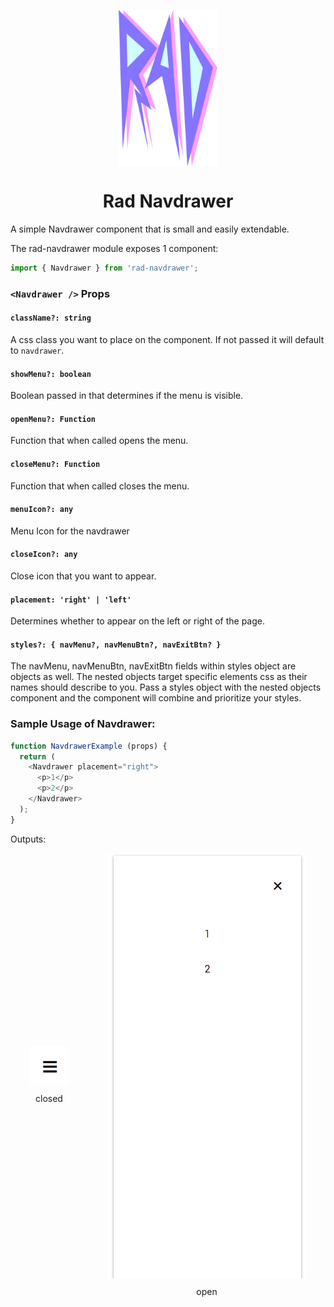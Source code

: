 <p align="center">
  <img align="center" src="./../../assets/RAD.png" height="250"/>
</p>
<h1 align="center">Rad Navdrawer</h1>

A simple Navdrawer component that is small and easily extendable.


The rad-navdrawer module exposes 1 component:
```js
import { Navdrawer } from 'rad-navdrawer';
```
### `<Navdrawer />` Props

#### `className?: string`
A css class you want to place on the component. If not passed it will
default to `navdrawer`.

#### `showMenu?: boolean`
Boolean passed in that determines if the menu is visible.

#### `openMenu?: Function`
Function that when called opens the menu.

#### `closeMenu?: Function`
Function that when called closes the menu.

#### `menuIcon?: any`
Menu Icon for the navdrawer

#### `closeIcon?: any`
Close icon that you want to appear.

#### `placement: 'right' | 'left'`
Determines whether to appear on the left or right of the page.

#### `styles?: { navMenu?, navMenuBtn?, navExitBtn? }`
The navMenu, navMenuBtn, navExitBtn fields within styles object are objects as
well. The nested objects target specific elements css as their names should
describe to you. Pass a styles object with the nested objects component and the
component will combine and prioritize your styles.


### Sample Usage of Navdrawer:
```js
function NavdrawerExample (props) {
  return (
    <Navdrawer placement="right">
      <p>1</p>
      <p>2</p>
    </Navdrawer>
  );
}
```
Outputs:
<p style="display: flex; justify-content: space-around; align-items: center" align="center">
  <span>
    <img src="assets/closed.png"/>
    <span style="display: block; margin-top: 10px">closed</span>
  </span>
  <span>
    <img src="assets/open.png"/>
    <span style="display: block; margin-top: 10px">open</span>
  </span>
</p>
